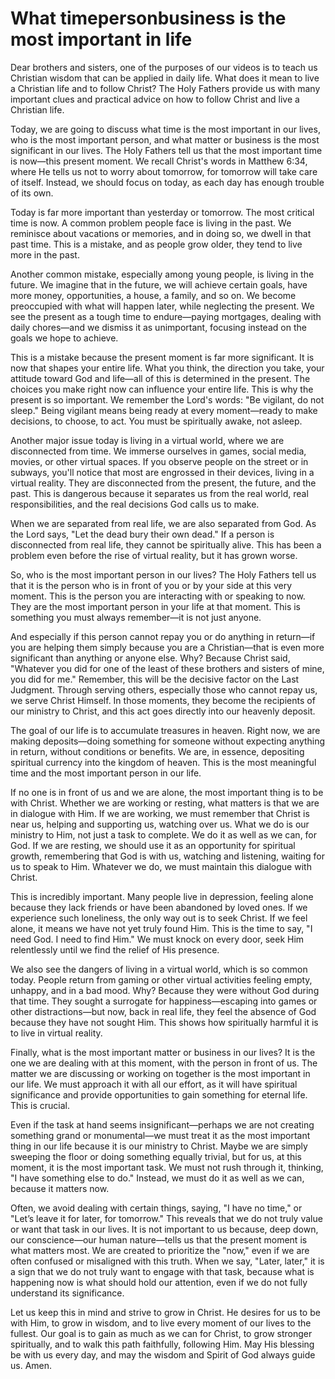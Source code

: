 # What timepersonbusiness is the most important in life

Dear brothers and sisters, one of the purposes of our videos is to teach us Christian wisdom that can be applied in daily life. What does it mean to live a Christian life and to follow Christ? The Holy Fathers provide us with many important clues and practical advice on how to follow Christ and live a Christian life.  

Today, we are going to discuss what time is the most important in our lives, who is the most important person, and what matter or business is the most significant in our lives. The Holy Fathers tell us that the most important time is now—this present moment. We recall Christ's words in Matthew 6:34, where He tells us not to worry about tomorrow, for tomorrow will take care of itself. Instead, we should focus on today, as each day has enough trouble of its own.  

Today is far more important than yesterday or tomorrow. The most critical time is now. A common problem people face is living in the past. We reminisce about vacations or memories, and in doing so, we dwell in that past time. This is a mistake, and as people grow older, they tend to live more in the past.  

Another common mistake, especially among young people, is living in the future. We imagine that in the future, we will achieve certain goals, have more money, opportunities, a house, a family, and so on. We become preoccupied with what will happen later, while neglecting the present. We see the present as a tough time to endure—paying mortgages, dealing with daily chores—and we dismiss it as unimportant, focusing instead on the goals we hope to achieve.  

This is a mistake because the present moment is far more significant. It is now that shapes your entire life. What you think, the direction you take, your attitude toward God and life—all of this is determined in the present. The choices you make right now can influence your entire life. This is why the present is so important. We remember the Lord's words: "Be vigilant, do not sleep." Being vigilant means being ready at every moment—ready to make decisions, to choose, to act. You must be spiritually awake, not asleep.  

Another major issue today is living in a virtual world, where we are disconnected from time. We immerse ourselves in games, social media, movies, or other virtual spaces. If you observe people on the street or in subways, you'll notice that most are engrossed in their devices, living in a virtual reality. They are disconnected from the present, the future, and the past. This is dangerous because it separates us from the real world, real responsibilities, and the real decisions God calls us to make.  

When we are separated from real life, we are also separated from God. As the Lord says, "Let the dead bury their own dead." If a person is disconnected from real life, they cannot be spiritually alive. This has been a problem even before the rise of virtual reality, but it has grown worse.  

So, who is the most important person in our lives? The Holy Fathers tell us that it is the person who is in front of you or by your side at this very moment. This is the person you are interacting with or speaking to now. They are the most important person in your life at that moment. This is something you must always remember—it is not just anyone.

And especially if this person cannot repay you or do anything in return—if you are helping them simply because you are a Christian—that is even more significant than anything or anyone else. Why? Because Christ said, "Whatever you did for one of the least of these brothers and sisters of mine, you did for me." Remember, this will be the decisive factor on the Last Judgment. Through serving others, especially those who cannot repay us, we serve Christ Himself. In those moments, they become the recipients of our ministry to Christ, and this act goes directly into our heavenly deposit.  

The goal of our life is to accumulate treasures in heaven. Right now, we are making deposits—doing something for someone without expecting anything in return, without conditions or benefits. We are, in essence, depositing spiritual currency into the kingdom of heaven. This is the most meaningful time and the most important person in our life.  

If no one is in front of us and we are alone, the most important thing is to be with Christ. Whether we are working or resting, what matters is that we are in dialogue with Him. If we are working, we must remember that Christ is near us, helping and supporting us, watching over us. What we do is our ministry to Him, not just a task to complete. We do it as well as we can, for God. If we are resting, we should use it as an opportunity for spiritual growth, remembering that God is with us, watching and listening, waiting for us to speak to Him. Whatever we do, we must maintain this dialogue with Christ.  

This is incredibly important. Many people live in depression, feeling alone because they lack friends or have been abandoned by loved ones. If we experience such loneliness, the only way out is to seek Christ. If we feel alone, it means we have not yet truly found Him. This is the time to say, "I need God. I need to find Him." We must knock on every door, seek Him relentlessly until we find the relief of His presence.  

We also see the dangers of living in a virtual world, which is so common today. People return from gaming or other virtual activities feeling empty, unhappy, and in a bad mood. Why? Because they were without God during that time. They sought a surrogate for happiness—escaping into games or other distractions—but now, back in real life, they feel the absence of God because they have not sought Him. This shows how spiritually harmful it is to live in virtual reality.  

Finally, what is the most important matter or business in our lives? It is the one we are dealing with at this moment, with the person in front of us. The matter we are discussing or working on together is the most important in our life. We must approach it with all our effort, as it will have spiritual significance and provide opportunities to gain something for eternal life. This is crucial.

Even if the task at hand seems insignificant—perhaps we are not creating something grand or monumental—we must treat it as the most important thing in our life because it is our ministry to Christ. Maybe we are simply sweeping the floor or doing something equally trivial, but for us, at this moment, it is the most important task. We must not rush through it, thinking, "I have something else to do." Instead, we must do it as well as we can, because it matters now.  

Often, we avoid dealing with certain things, saying, "I have no time," or "Let’s leave it for later, for tomorrow." This reveals that we do not truly value or want that task in our lives. It is not important to us because, deep down, our conscience—our human nature—tells us that the present moment is what matters most. We are created to prioritize the "now," even if we are often confused or misaligned with this truth. When we say, "Later, later," it is a sign that we do not truly want to engage with that task, because what is happening now is what should hold our attention, even if we do not fully understand its significance.  

Let us keep this in mind and strive to grow in Christ. He desires for us to be with Him, to grow in wisdom, and to live every moment of our lives to the fullest. Our goal is to gain as much as we can for Christ, to grow stronger spiritually, and to walk this path faithfully, following Him. May His blessing be with us every day, and may the wisdom and Spirit of God always guide us. Amen.

